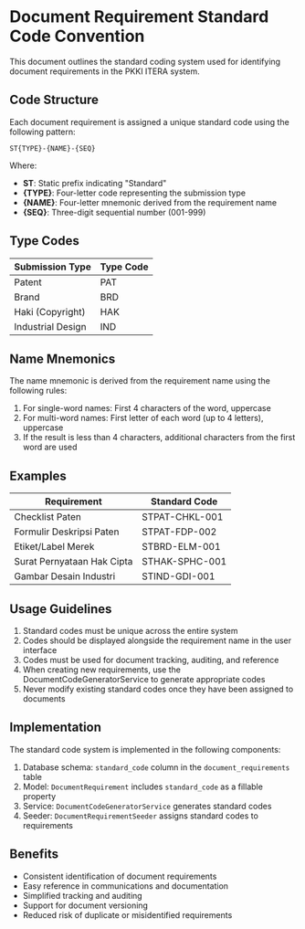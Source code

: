 # Document Requirement Standard Code Convention

This document outlines the standard coding system used for identifying document requirements in the PKKI ITERA system.

## Code Structure

Each document requirement is assigned a unique standard code using the following pattern:

```
ST{TYPE}-{NAME}-{SEQ}
```

Where:
- **ST**: Static prefix indicating "Standard"
- **{TYPE}**: Four-letter code representing the submission type
- **{NAME}**: Four-letter mnemonic derived from the requirement name
- **{SEQ}**: Three-digit sequential number (001-999)

## Type Codes

| Submission Type     | Type Code |
|---------------------|-----------|
| Patent              | PAT       |
| Brand               | BRD       |
| Haki (Copyright)    | HAK       |
| Industrial Design   | IND       |

## Name Mnemonics

The name mnemonic is derived from the requirement name using the following rules:
1. For single-word names: First 4 characters of the word, uppercase
2. For multi-word names: First letter of each word (up to 4 letters), uppercase
3. If the result is less than 4 characters, additional characters from the first word are used

## Examples

| Requirement                          | Standard Code    |
|--------------------------------------|------------------|
| Checklist Paten                      | STPAT-CHKL-001   |
| Formulir Deskripsi Paten             | STPAT-FDP-002    |
| Etiket/Label Merek                   | STBRD-ELM-001    |
| Surat Pernyataan Hak Cipta           | STHAK-SPHC-001   |
| Gambar Desain Industri               | STIND-GDI-001    |

## Usage Guidelines

1. Standard codes must be unique across the entire system
2. Codes should be displayed alongside the requirement name in the user interface
3. Codes must be used for document tracking, auditing, and reference
4. When creating new requirements, use the DocumentCodeGeneratorService to generate appropriate codes
5. Never modify existing standard codes once they have been assigned to documents

## Implementation

The standard code system is implemented in the following components:

1. Database schema: `standard_code` column in the `document_requirements` table
2. Model: `DocumentRequirement` includes `standard_code` as a fillable property
3. Service: `DocumentCodeGeneratorService` generates standard codes
4. Seeder: `DocumentRequirementSeeder` assigns standard codes to requirements

## Benefits

- Consistent identification of document requirements
- Easy reference in communications and documentation
- Simplified tracking and auditing
- Support for document versioning
- Reduced risk of duplicate or misidentified requirements
